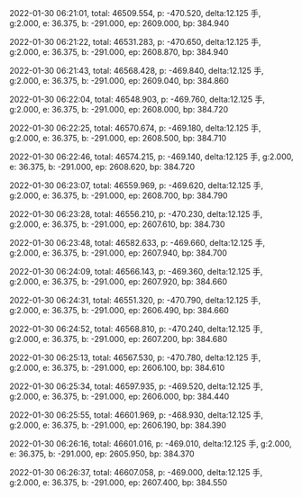 2022-01-30 06:21:01, total: 46509.554, p: -470.520, delta:12.125 手, g:2.000, e: 36.375, b: -291.000, ep: 2609.000, bp: 384.940

2022-01-30 06:21:22, total: 46531.283, p: -470.650, delta:12.125 手, g:2.000, e: 36.375, b: -291.000, ep: 2608.870, bp: 384.940

2022-01-30 06:21:43, total: 46568.428, p: -469.840, delta:12.125 手, g:2.000, e: 36.375, b: -291.000, ep: 2609.040, bp: 384.860

2022-01-30 06:22:04, total: 46548.903, p: -469.760, delta:12.125 手, g:2.000, e: 36.375, b: -291.000, ep: 2608.000, bp: 384.720

2022-01-30 06:22:25, total: 46570.674, p: -469.180, delta:12.125 手, g:2.000, e: 36.375, b: -291.000, ep: 2608.500, bp: 384.710

2022-01-30 06:22:46, total: 46574.215, p: -469.140, delta:12.125 手, g:2.000, e: 36.375, b: -291.000, ep: 2608.620, bp: 384.720

2022-01-30 06:23:07, total: 46559.969, p: -469.620, delta:12.125 手, g:2.000, e: 36.375, b: -291.000, ep: 2608.700, bp: 384.790

2022-01-30 06:23:28, total: 46556.210, p: -470.230, delta:12.125 手, g:2.000, e: 36.375, b: -291.000, ep: 2607.610, bp: 384.730

2022-01-30 06:23:48, total: 46582.633, p: -469.660, delta:12.125 手, g:2.000, e: 36.375, b: -291.000, ep: 2607.940, bp: 384.700

2022-01-30 06:24:09, total: 46566.143, p: -469.360, delta:12.125 手, g:2.000, e: 36.375, b: -291.000, ep: 2607.920, bp: 384.660

2022-01-30 06:24:31, total: 46551.320, p: -470.790, delta:12.125 手, g:2.000, e: 36.375, b: -291.000, ep: 2606.490, bp: 384.660

2022-01-30 06:24:52, total: 46568.810, p: -470.240, delta:12.125 手, g:2.000, e: 36.375, b: -291.000, ep: 2607.200, bp: 384.680

2022-01-30 06:25:13, total: 46567.530, p: -470.780, delta:12.125 手, g:2.000, e: 36.375, b: -291.000, ep: 2606.100, bp: 384.610

2022-01-30 06:25:34, total: 46597.935, p: -469.520, delta:12.125 手, g:2.000, e: 36.375, b: -291.000, ep: 2606.000, bp: 384.440

2022-01-30 06:25:55, total: 46601.969, p: -468.930, delta:12.125 手, g:2.000, e: 36.375, b: -291.000, ep: 2606.190, bp: 384.390

2022-01-30 06:26:16, total: 46601.016, p: -469.010, delta:12.125 手, g:2.000, e: 36.375, b: -291.000, ep: 2605.950, bp: 384.370

2022-01-30 06:26:37, total: 46607.058, p: -469.000, delta:12.125 手, g:2.000, e: 36.375, b: -291.000, ep: 2607.400, bp: 384.550